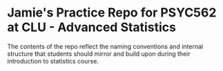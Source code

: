 # Jamie's Practice Repo for PSYC562 at CLU - Advanced Statistics

The contents of the repo reflect the naming conventions and internal structure that students should mirror and build upon during their introduction to statistics course.
